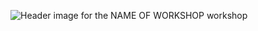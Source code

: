 ![Header image for the NAME OF WORKSHOP workshop](https://raw.githubusercontent.com/USER/REPOSITORY/BRANCH/\_django-meta/header%403x.png)
